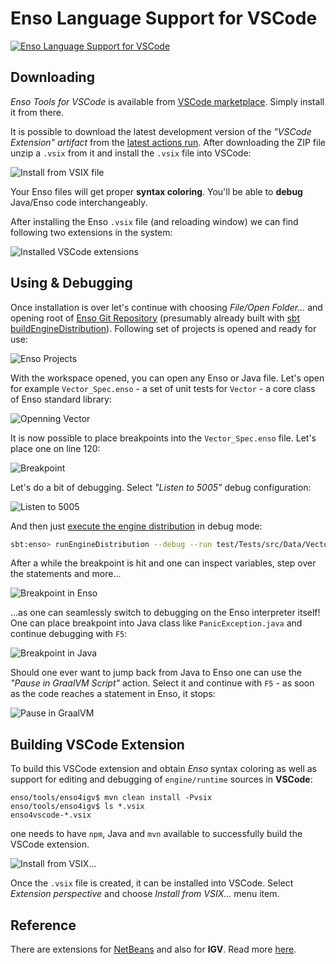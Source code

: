 # Enso Language Support for VSCode

[![Enso Language Support for VSCode](https://github.com/enso-org/enso/actions/workflows/enso4igv.yml/badge.svg)](https://github.com/enso-org/enso/actions/workflows/enso4igv.yml)

## Downloading

_Enso Tools for VSCode_ is available from [VSCode marketplace](https://marketplace.visualstudio.com/items?itemName=Enso.enso4vscode).
Simply install it from there.


It is possible to download the latest development version of the _"VSCode Extension" artifact_ from the
[latest actions run](https://github.com/enso-org/enso/actions/workflows/enso4igv.yml). After downloading
the ZIP file unzip a `.vsix` from it and install the `.vsix` file into VSCode:

![Install from VSIX file](https://github.com/enso-org/enso/assets/26887752/9d7c35d6-44b2-4157-b451-bb27980425c7)

Your Enso files will get proper **syntax coloring**. You'll be able to **debug**
Java/Enso code interchangeably.

After installing the Enso `.vsix` file (and reloading window) we can find
following two extensions in the system:

![Installed VSCode extensions](https://github.com/enso-org/enso/assets/26887752/7dcfc0a0-8e7f-4aa6-ae67-99c3f875a658)

## Using & Debugging

Once installation is over let's continue with choosing _File/Open Folder..._ and
opening root of [Enso Git Repository](http://github.com/enso-org/enso)
(presumably already built with
[sbt buildEngineDistribution](https://github.com/enso-org/enso/blob/develop/docs/CONTRIBUTING.md#running-enso)).
Following set of projects is opened and ready for use:

![Enso Projects](https://github.com/enso-org/enso/assets/26887752/7919d2ee-4bcd-4b7b-954a-e2dc61f7c01a)

With the workspace opened, you can open any Enso or Java file. Let's open for
example `Vector_Spec.enso` - a set of unit tests for `Vector` - a core class of
Enso standard library:

![Openning Vector](https://github.com/enso-org/enso/assets/26887752/0d182fc8-4ff9-48d7-af63-35cad5fb75cc)

It is now possible to place breakpoints into the `Vector_Spec.enso` file. Let's
place one on line 120:

![Breakpoint](https://github.com/enso-org/enso/assets/26887752/b6ae4725-49ef-439f-b900-3e08724e3748)

Let's do a bit of debugging. Select _"Listen to 5005"_ debug configuration:

![Listen to 5005](https://github.com/enso-org/enso/assets/26887752/1874bcb1-cf8b-4df4-92d8-e7fb57e1b17a)

And then just
[execute the engine distribution](https://github.com/enso-org/enso/blob/develop/docs/CONTRIBUTING.md#running-enso) in
debug mode:

```bash
sbt:enso> runEngineDistribution --debug --run test/Tests/src/Data/Vector_Spec.enso
```

After a while the breakpoint is hit and one can inspect variables, step over the
statements and more...

![Breakpoint in Enso](https://github.com/enso-org/enso/assets/26887752/54ae4126-f77a-4463-9647-4dd3a5f83526)

...as one can seamlessly switch to debugging on the Enso interpreter itself! One
can place breakpoint into Java class like `PanicException.java` and continue
debugging with `F5`:

![Breakpoint in Java](https://github.com/enso-org/enso/assets/26887752/db3fbe4e-3bb3-4d4a-bb2a-b5039f716c85)

Should one ever want to jump back from Java to Enso one can use the _"Pause in
GraalVM Script"_ action. Select it and continue with `F5` - as soon as the code
reaches a statement in Enso, it stops:

![Pause in GraalVM](https://github.com/enso-org/enso/assets/26887752/98eb0bb7-48c2-4208-9d9a-5b8bacc99de2)

## Building VSCode Extension

To build this VSCode extension and obtain _Enso_ syntax coloring as well as
support for editing and debugging of `engine/runtime` sources in **VSCode**:

```
enso/tools/enso4igv$ mvn clean install -Pvsix
enso/tools/enso4igv$ ls *.vsix
enso4vscode-*.vsix
```

one needs to have `npm`, Java and `mvn` available to successfully build the
VSCode extension.

![Install from VSIX...](https://user-images.githubusercontent.com/26887752/210131513-8c729f9b-5ddc-43aa-9ad5-420b7d87d81d.png)

Once the `.vsix` file is created, it can be installed into VSCode. Select
_Extension perspective_ and choose _Install from VSIX..._ menu item.

## Reference

There are extensions for [NetBeans](http://netbeans.apache.org) and also for **IGV**. Read more [here](IGV.md).
